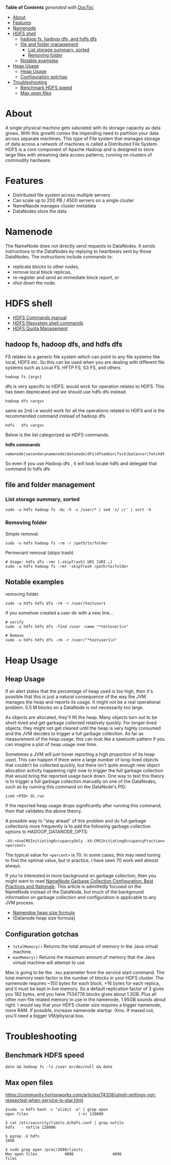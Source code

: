 <!-- START doctoc generated TOC please keep comment here to allow auto update -->
<!-- DON'T EDIT THIS SECTION, INSTEAD RE-RUN doctoc TO UPDATE -->
**Table of Contents**  *generated with [DocToc](https://github.com/thlorenz/doctoc)*

- [About](#about)
- [Features](#features)
- [Namenode](#namenode)
- [HDFS shell](#hdfs-shell)
  - [hadoop fs, hadoop dfs, and hdfs dfs](#hadoop-fs-hadoop-dfs-and-hdfs-dfs)
  - [file and folder management](#file-and-folder-management)
    - [List storage summary, sorted](#list-storage-summary-sorted)
    - [Removing folder](#removing-folder)
  - [Notable examples](#notable-examples)
- [Heap Usage](#heap-usage)
  - [Heap Usage](#heap-usage-1)
  - [Configuration gotchas](#configuration-gotchas)
- [Troubleshooting](#troubleshooting)
  - [Benchmark HDFS speed](#benchmark-hdfs-speed)
  - [Max open files](#max-open-files)

<!-- END doctoc generated TOC please keep comment here to allow auto update -->

# About

A single physical machine gets saturated with its storage capacity as data grows. With this growth comes the impending need to partition your data across separate machines. This type of File system that manages storage of data across a network of machines is called a Distributed File System. HDFS is a core component of Apache Hadoop and is designed to store large files with streaming data access patterns, running on clusters of commodity hardware.

# Features

* Distributed file system across multiple servers
* Can scale up to 200 PB / 4500 servers on a single cluster
* NameNaode manages cluster metadata 
* DataNodes store the data

# Namenode

The NameNode does not directly send requests to DataNodes. It sends instructions to the DataNodes by replying to heartbeats sent by those DataNodes. The instructions include commands to:

* replicate blocks to other nodes,
* remove local block replicas,
* re-register and send an immediate block report, or
* shut down the node.

# HDFS shell

* [HDFS Commands manual](https://hadoop.apache.org/docs/r2.7.3/hadoop-project-dist/hadoop-hdfs/HDFSCommands.html)
* [HDFS filesystem shell commands](https://hadoop.apache.org/docs/r2.7.1/hadoop-project-dist/hadoop-common/FileSystemShell.html)
* [HDFS Quota Management](https://hadoop.apache.org/docs/stable/hadoop-project-dist/hadoop-hdfs/HdfsQuotaAdminGuide.html)

## hadoop fs, hadoop dfs, and hdfs dfs

FS relates to a generic file system which can point to any file systems like local, HDFS etc. So this can be used when you are dealing with different file systems such as Local FS, HFTP FS, S3 FS, and others
```
hadoop fs {args}
```

dfs is very specific to HDFS. would work for operation relates to HDFS. This has been deprecated and we should use hdfs dfs instead.
```
hadoop dfs <args>
```

same as 2nd i.e would work for all the operations related to HDFS and is the recommended command instead of hadoop dfs

```
hdfs   dfs <args>
```

Below is the list categorized as HDFS commands.

**hdfs commands**
```
namenode|secondarynamenode|datanode|dfs|dfsadmin|fsck|balancer|fetchdt|oiv|dfsgroups
```

So even if you use Hadoop dfs , it will look locate hdfs and delegate that command to hdfs dfs

## file and folder management

### List storage summary, sorted

```
sudo -u hdfs hadoop fs -du -h -s /user/* | sed 's/ //' | sort -h
```

### Removing folder

Simple removal:
```
sudo -u hdfs hadoop fs -rm -r /path/to/folder
```

Permenant removal (skips trash)
```
# Usage: hdfs dfs -rmr [-skipTrash] URI [URI …]
sudo -u hdfs hadoop fs -rmr -skipTrash /path/to/folder
```

## Notable examples

removing folder

```
sudo -u hdfs hdfs dfs -rm -r /user/testuser1
```

if you somehow created a user dir with a new line...

```
# verify
sudo -u hdfs hdfs dfs -find /user -name "*testuser1\n"

# Remove
sudo -u hdfs hdfs dfs -rm -r /user/"*testuser1\n"
```

# Heap Usage

## Heap Usage

If an alert states that the percentage of heap used is too high, then it's possible that this is just a natural consequence of the way the JVM manages the heap and reports its usage. It might not be a real operational problem. 0.5 M blocks on a DataNode is not necessarily too large.

As objects are allocated, they'll fill the heap. Many objects turn out to be short-lived and get garbage collected relatively quickly. For longer-lived objects, they might not get cleared until the heap is very highly consumed and the JVM decides to trigger a full garbage collection. As far as measurement of the heap usage, this can look like a sawtooth pattern if you can imagine a plot of heap usage over time.

Sometimes a JVM will just hover reporting a high proportion of its heap used. This can happen if there were a large number of long-lived objects that couldn't be collected quickly, but there isn't quite enough new object allocation activity happening right now to trigger the full garbage collection that would bring the reported usage back down. One way to test this theory is to trigger a full garbage collection manually on one of the DataNodes, such as by running this command on the DataNode's PID:

```
jcmd <PID> GC.run
```

If the reported heap usage drops significantly after running this command, then that validates the above theory.

A possible way to "stay ahead" of this problem and do full garbage collections more frequently is to add the following garbage collection options to HADOOP_DATANODE_OPTS:

```
-XX:+UseCMSInitiatingOccupancyOnly -XX:CMSInitiatingOccupancyFraction=<percent>
```

The typical value for `<percent>` is 70. In some cases, this may need tuning to find the optimal value, but in practice, I have seen 70 work well almost always.

If you're interested in more background on garbage collection, then you might want to read [NameNode Garbage Collection Configuration: Best Practices and Rationale](https://community.hortonworks.com/content/kbentry/14170/namenode-garbage-collection-configuration-best-pra.html). This article is admittedly focused on the NameNode instead of the DataNode, but much of the background information on garbage collection and configuration is applicable to any JVM process.

* [Namendoe heap size formula](https://docs.hortonworks.com/HDPDocuments/HDP2/HDP-2.3.6/bk_installing_manually_book/content/ref-80953924-1cbf-4655-9953-1e744290a6c3.1.html)
* [Datanode heap size formula]


## Configuration gotchas

* `totalMemory()` Returns the total amount of memory in the Java virtual machine.
* `maxMemory()` Returns the maximum amount of memory that the Java virtual machine will attempt to use

Max is going to be the `-Xmx` parameter from the service start command. The total memory main factor is the number of blocks in your HDFS cluster. The namenode requires ~150 bytes for each block, +16 bytes for each replica, and it must be kept in live memory. So a default replication factor of 3 gives you 182 bytes, and you have 7534776 blocks gives about 1.3GB. Plus all other non-file related memory in use in the namenode, 1.95GB sounds about right. I would say that your HDFS cluster size requires a bigger namenode, more RAM. If possible, increase namenode startup -Xmx. If maxed out, you'll need a bigger VM/physical box.

# Troubleshooting

## Benchmark HDFS speed

```
date && hadoop fs -ls /user &>/dev/null && date
```

## Max open files

https://community.hortonworks.com/articles/74208/ulimit-settings-not-respected-when-service-is-star.html

```
$sudo -u hdfs bash -c "ulimit -a" | grep open
open files                      (-n) 128000

$ cat /etc/security/limits.d/hdfs.conf | grep nofile
hdfs   - nofile 128000

$ pgrep -U hdfs
2698

$ sudo grep open /proc/2698/limits
Max open files            4096                 4096                 files   
```
